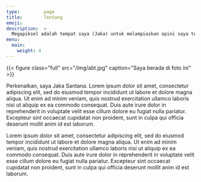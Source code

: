 ```yaml
---
type:         page
title:        Tentang
emoji:        
description:  >
  Megapiksel adalah tempat saya (Jaka) untuk melampiaskan opini saya tentang teknologi ke dunia maya.
menu:
  main:
    weight: 4
---
```


{{< figure
  class="full"
  src="/img/abt.jpg"
  caption="Saya berada di foto ini" >}}

Perkenalkan, saya Jaka Santana. Lorem ipsum dolor sit amet, consectetur adipiscing elit, sed do eiusmod tempor incididunt ut labore et dolore magna aliqua. Ut enim ad minim veniam, quis nostrud exercitation ullamco laboris nisi ut aliquip ex ea commodo consequat. Duis aute irure dolor in reprehenderit in voluptate velit esse cillum dolore eu fugiat nulla pariatur. Excepteur sint occaecat cupidatat non proident, sunt in culpa qui officia deserunt mollit anim id est laborum.


Lorem ipsum dolor sit amet, consectetur adipiscing elit, sed do eiusmod tempor incididunt ut labore et dolore magna aliqua. Ut enim ad minim veniam, quis nostrud exercitation ullamco laboris nisi ut aliquip ex ea commodo consequat. Duis aute irure dolor in reprehenderit in voluptate velit esse cillum dolore eu fugiat nulla pariatur. Excepteur sint occaecat cupidatat non proident, sunt in culpa qui officia deserunt mollit anim id est laborum.